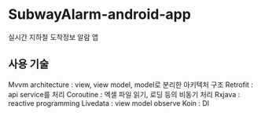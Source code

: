 # SubwayAlarm-android-app
실시간 지하철 도착정보 알람 앱

## 사용 기술
Mvvm architecture : view, view model, model로 분리한 아키텍처 구조
Retrofit : api service를 처리
Coroutine : 엑셀 파일 읽기, 로딩 등의 비동기 처리
Rxjava : reactive programming
Livedata : view model observe
Koin : DI
